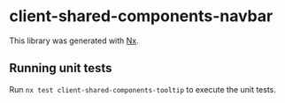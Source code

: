 # client-shared-components-navbar

This library was generated with [Nx](https://nx.dev).

## Running unit tests

Run `nx test client-shared-components-tooltip` to execute the unit tests.
